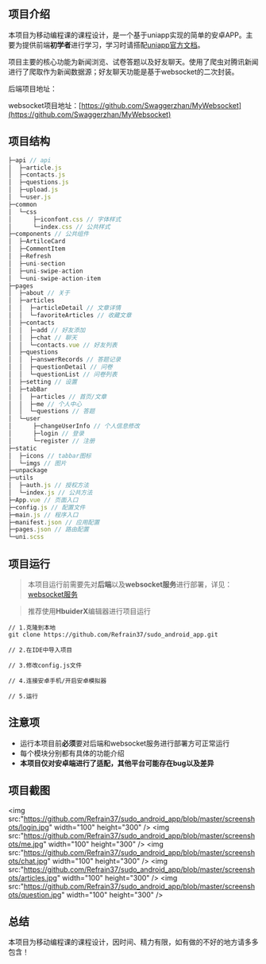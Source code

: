 ## 项目介绍

本项目为移动编程课的课程设计，是一个基于uniapp实现的简单的安卓APP。主要为提供前端**初学者**进行学习，学习时请搭配[uniapp官方文档](https://uniapp.dcloud.io/)。

项目主要的核心功能为新闻浏览、试卷答题以及好友聊天。使用了爬虫对腾讯新闻进行了爬取作为新闻数据源；好友聊天功能是基于websocket的二次封装。

后端项目地址：

websocket项目地址：[https://github.com/Swaggerzhan/MyWebsocket](https://github.com/Swaggerzhan/MyWebsocket)

## 项目结构

```javascript
├─api // api
│  ├─article.js
│  ├─contacts.js
│  ├─questions.js
│  ├─upload.js
│  └─user.js
├─common
│  └─css 
│      ├─iconfont.css // 字体样式
│      └─index.css // 公共样式
├─components // 公共组件
│  ├─ArtilceCard
│  ├─CommentItem
│  ├─Refresh
│  ├─uni-section
│  ├─uni-swipe-action
│  └─uni-swipe-action-item
├─pages 
│  ├─about // 关于
│  ├─articles
│  │  ├─articleDetail // 文章详情
│  │  └─favoriteArticles // 收藏文章
│  ├─contacts
│  │  ├─add // 好友添加
│  │  ├─chat // 聊天
│  │  └─contacts.vue // 好友列表
│  ├─questions
│  │  ├─answerRecords // 答题记录
│  │  ├─questionDetail // 问卷
│  │  └─questionList // 问卷列表
│  ├─setting // 设置
│  ├─tabBar
│  │  ├─articles // 首页/文章
│  │  ├─me // 个人中心
│  │  └─questions // 答题
│  └─user
│      ├─changeUserInfo // 个人信息修改
│      ├─login // 登录
│      └─register // 注册
├─static
│  ├─icons // tabbar图标
│  └─imgs // 图片
├─unpackage
├─utils
│  ├─auth.js // 授权方法
│  └─index.js // 公共方法
├─App.vue // 页面入口
├─config.js // 配置文件
├─main.js // 程序入口
├─manifest.json // 应用配置
├─pages.json // 路由配置
└─uni.scss
```

## 项目运行

> 本项目运行前需要先对**后端**以及**websocket服务**进行部署，详见：[websocket服务](https://github.com/Swaggerzhan/MyWebsocket)

> 推荐使用**HbuiderX**编辑器进行项目运行

```
// 1.克隆到本地
git clone https://github.com/Refrain37/sudo_android_app.git

// 2.在IDE中导入项目

// 3.修改config.js文件

// 4.连接安卓手机/开启安卓模拟器

// 5.运行
```

## 注意项

- 运行本项目前**必须**要对后端和websocket服务进行部署方可正常运行
- 每个模块分别都有具体的功能介绍
- **本项目仅对安卓端进行了适配，其他平台可能存在bug以及差异**

## 项目截图
<img src:"https://github.com/Refrain37/sudo_android_app/blob/master/screenshots/login.jpg" width="100" height="300" />
<img src:"https://github.com/Refrain37/sudo_android_app/blob/master/screenshots/me.jpg" width="100" height="300" />
<img src:"https://github.com/Refrain37/sudo_android_app/blob/master/screenshots/chat.jpg" width="100" height="300" />
<img src:"https://github.com/Refrain37/sudo_android_app/blob/master/screenshots/articles.jpg" width="100" height="300" />
<img src:"https://github.com/Refrain37/sudo_android_app/blob/master/screenshots/question.jpg" width="100" height="300" />

## 总结

本项目为移动编程课的课程设计，因时间、精力有限，如有做的不好的地方请多多包含！